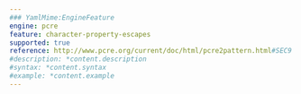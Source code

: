```yaml
---
### YamlMime:EngineFeature
engine: pcre
feature: character-property-escapes
supported: true
reference: http://www.pcre.org/current/doc/html/pcre2pattern.html#SEC9
#description: *content.description
#syntax: *content.syntax
#example: *content.example
---
```

